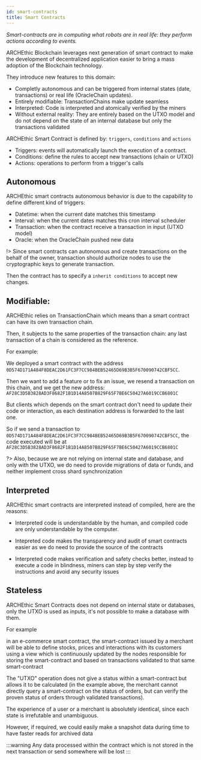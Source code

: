 ```yaml
---
id: smart-contracts
title: Smart Contracts
---
```


*Smart-contracts are in computing what robots are in real life: they perform actions according to events.* 

ARCHEthic Blockchain leverages next generation of smart contract to make the development of decentralized application easier to bring a mass adoption of the Blockchain technology.

They introduce new features to this domain:
- Completly autonomous and can be triggered from internal states (date, transactions) or real life (OracleChain updates).
- Entirely modifiable: TransactionChains make update seamless
- Interpreted: Code is interpreted and atomically verified by the miners
- Without external reality: They are entirely based on the UTXO model and do not depend on the state of an internal database but only the transactions validated

ARCHEthic Smart Contract is defined by: `triggers`, `conditions` and `actions`

- Triggers: events will automatically launch the execution of a contract.
- Conditions: define the rules to accept new transactions (chain or UTXO)
- Actions: operations to perform from a trigger's calls

## Autonomous

ARCHEthic smart contracts autonomous behavior is due to the capability to define different kind of triggers:
- Datetime: when the current date matches this timestamp
- Interval: when the current dates matches this cron interval scheduler
- Transaction: when the contract receive a transaction in input (UTXO model)
- Oracle: when the OracleChain pushed new data

!> Since smart contracts can autonomous and create transactions on the behalf of the owner, transaction should authorize nodes to use the cryptographic keys to generate transaction.

Then the contract has to specify a `inherit conditions` to accept new changes.

## Modifiable:

ARCHEthic relies on TransactionChain which means than a smart contract can have its own transaction chain.

Then, it subjects to the same properties of the transaction chain: any last transaction of a chain is considered as the reference.

For example:

We deployed a smart contract with the address `0D574D171A484F8DEAC2D61FC3F7CC984BEB52465D69B3B5F670090742CBF5CC`.

Then we want to add a feature or to fix an issue, we resend a transaction on this chain, and we get the new address: `AF28C3D5B3828AD3F8682F1B1D14A8507B829F65F7BE6C50427A6019CCB6801C`

But clients which depends on the smart contract don't need to update their code or interaction, as each destination address is forwarded to the last one.

So if we send a transaction to `0D574D171A484F8DEAC2D61FC3F7CC984BEB52465D69B3B5F670090742CBF5CC`, the code executed will be at `AF28C3D5B3828AD3F8682F1B1D14A8507B829F65F7BE6C50427A6019CCB6801C`

?> Also, because we are not relying on internal state and database, and only with the UTXO, we do need to provide migrations of data or funds, and neither implement cross shard synchronization

## Interpreted

ARCHEthic smart contracts are interpreted instead of compiled, here are the reasons:

- Interpreted code is understandable by the human, and compiled code are only understandable by the computer.

- Intepreted code makes the transparency and audit of smart contracts easier as we do need to provide the source of the contracts

- Interpreted code makes verification and safety checks better, instead to execute a code in blindness, miners can step by step verify the instructions and avoid any security issues

## Stateless

ARCHEthic Smart Contracts does not depend on internal state or databases, only the UTXO is used as inputs, it's not possible to make a database with them.

For example

in an e-commerce smart contract, the smart-contract issued by a merchant will be able to define stocks, prices and interactions with its customers using a view which is continuously updated by the nodes responsible for storing the smart-contract and based on transactions validated to that same smart-contract

The "UTXO" operation does not give a status within a smart-contract but allows it to be calculated (in the example above, the merchant cannot directly query a smart-contract on the status of orders, but can verify the proven status of orders through validated transactions).

The experience of a user or a merchant is absolutely identical, since each state is irrefutable and unambiguous.

However, if required, we could easily make a snapshot data during time to have faster reads for archived data

:::warning
Any data processed within the contract which is not stored in the next transaction or send somewhere will be lost
:::

